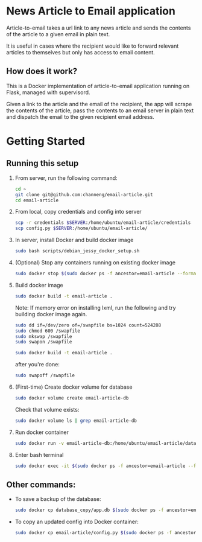 # News Article to Email application

Article-to-email takes a url link to any news article and sends the contents of the article to a given email in plain text.

It is useful in cases where the recipient would like to forward relevant articles to themselves but only has access to email content.

## How does it work?

This is a Docker implementation of article-to-email application running on Flask, managed with supervisord. 

Given a link to the article and the email of the recipient, the app will scrape the contents of the article, pass the contents to an email server in plain text and dispatch the email to the given recipient email address.

# Getting Started

## Running this setup

1. From server, run the following command:
	```bash
	cd ~
	git clone git@github.com:channeng/email-article.git
	cd email-article
	```

2. From local, copy credentials and config into server
	```bash
	scp -r credentials $SERVER:/home/ubuntu/email-article/credentials
	scp config.py $SERVER:/home/ubuntu/email-article/
	```

3. In server, install Docker and build docker image
	```bash
	sudo bash scripts/debian_jessy_docker_setup.sh
	```

4. (Optional) Stop any containers running on existing docker image
	```bash
	sudo docker stop $(sudo docker ps -f ancestor=email-article --format "{{.ID}}")
	```

5. Build docker image
	```bash
	sudo docker build -t email-article .
	```

	Note: If memory error on installing lxml, run the following and try building docker image again.
	```bash
	sudo dd if=/dev/zero of=/swapfile bs=1024 count=524288
	sudo chmod 600 /swapfile
	sudo mkswap /swapfile
	sudo swapon /swapfile

	sudo docker build -t email-article .
	```

	after you're done: 
	```bash
	sudo swapoff /swapfile
	```

6. (First-time) Create docker volume for database
	```bash
	sudo docker volume create email-article-db
	```

	Check that volume exists:
	```bash
	sudo docker volume ls | grep email-article-db
	```

7. Run docker container
	```bash
	sudo docker run -v email-article-db:/home/ubuntu/email-article/database -p 5000:5000 -d email-article /usr/bin/supervisord --nodaemon
	```

8. Enter bash terminal
	```bash
	sudo docker exec -it $(sudo docker ps -f ancestor=email-article --format "{{.ID}}") /bin/bash
	```

## Other commands:
- To save a backup of the database:
	```bash
	sudo docker cp database_copy/app.db $(sudo docker ps -f ancestor=email-article --format "{{.ID}}"):/home/ubuntu/email-article/database/
	```

- To copy an updated config into Docker container:
	```bash
	sudo docker cp email-article/config.py $(sudo docker ps -f ancestor=email-article --format "{{.ID}}"):/home/ubuntu/email-article
	```
